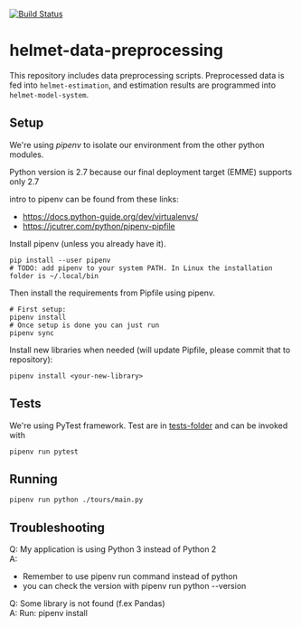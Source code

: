 [![Build Status](https://travis-ci.org/HSLdevcom/helmet-data-preprocessing.svg?branch=master)](https://travis-ci.org/HSLdevcom/helmet-data-preprocessing)  

# helmet-data-preprocessing

This repository includes data preprocessing scripts. Preprocessed data is fed
into `helmet-estimation`, and estimation results are programmed into
`helmet-model-system`.

## Setup

We're using *pipenv* to isolate our environment from the other python modules.

Python version is 2.7 because our final deployment target (EMME) supports only 2.7

intro to pipenv can be found from these links:
- https://docs.python-guide.org/dev/virtualenvs/
- https://jcutrer.com/python/pipenv-pipfile

Install pipenv (unless you already have it).   

```   
pip install --user pipenv
# TODO: add pipenv to your system PATH. In Linux the installation folder is ~/.local/bin

```

Then install the requirements from Pipfile using pipenv.  

```   
# First setup:
pipenv install
# Once setup is done you can just run
pipenv sync
```

Install new libraries when needed (will update Pipfile, please commit that to repository):

```   
pipenv install <your-new-library>
```

## Tests

We're using PyTest framework. Test are in [tests-folder](tests) and can be invoked with

```   
pipenv run pytest
```

## Running

```   
pipenv run python ./tours/main.py
```


## Troubleshooting

Q: My application is using Python 3 instead of Python 2  
A: 
  - Remember to use pipenv run command instead of python 
   - you can check the version with pipenv run python --version

Q: Some library is not found (f.ex Pandas)  
A: Run: pipenv install

   
